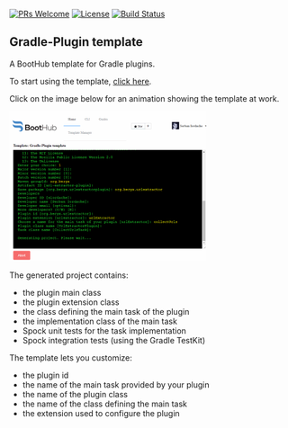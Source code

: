 [![PRs Welcome](https://img.shields.io/badge/PRs-welcome-brightgreen.svg?style=flat-square)](http://makeapullrequest.com)
[![License](https://img.shields.io/badge/License-Apache%202.0-blue.svg)](https://github.com/boothub-org/boothub-template-gradle-plugin/blob/master/LICENSE)
[![Build Status](https://img.shields.io/travis/boothub-org/boothub-template-gradle-plugin/master.svg?label=Build)](https://travis-ci.org/boothub-org/boothub-template-gradle-plugin)


## Gradle-Plugin template ##


A BootHub template for Gradle plugins.


To start using the template, 
[click here](https://boothub.org/goto/org.boothub.gradle-plugin).

Click on the image below for an animation showing the template at work.

<a href="https://github.com/boothub-org/boothub-template-gradle-plugin/raw/master/doc/img/plugin.gif"><img src="https://github.com/boothub-org/boothub-template-gradle-plugin/raw/master/doc/img/plugin-thumb.png"></a>


The generated project contains:
- the plugin main class
- the plugin extension class
- the class defining the main task of the plugin 
- the implementation class of the main task
- Spock unit tests for the task implementation 
- Spock integration tests (using the Gradle TestKit)


The template lets you customize:
- the plugin id
- the name of the main task provided by your plugin
- the name of the plugin class
- the name of the class defining the main task
- the extension used to configure the plugin

